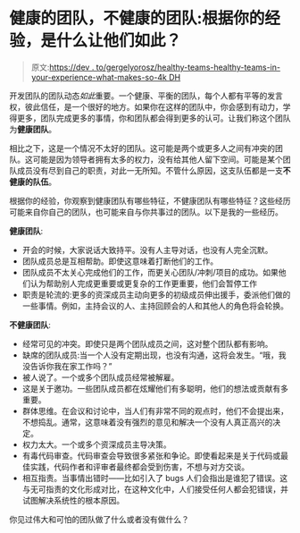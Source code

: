 # 健康的团队，不健康的团队:根据你的经验，是什么让他们如此？

> 原文:[https://dev . to/gergelyorosz/healthy-teams-healthy-teams-in-your-experience-what-makes-so-4k DH](https://dev.to/gergelyorosz/healthy-teams-unhealthy-teams-in-your-experience-what-makes-them-so-4kdh)

开发团队的团队动态*如此*重要。一个健康、平衡的团队，每个人都有平等的发言权，彼此信任，是一个很好的地方。如果你在这样的团队中，你会感到有动力，学得更多，团队完成更多的事情，你和团队都会得到更多的认可。让我们称这个团队为**健康团队**。

相比之下，这是一个情况不太好的团队。这可能是两个或更多人之间有冲突的团队。这可能是因为领导者拥有太多的权力，没有给其他人留下空间。可能是某个团队成员没有尽到自己的职责，对此一无所知。不管什么原因，这支队伍都是一支**不健康的队伍**。

根据你的经验，你观察到健康团队有哪些特征，不健康团队有哪些特征？这些经历可能来自你自己的团队，也可能来自与你共事过的团队。以下是我的一些经历。

**健康团队**:

*   开会的时候，大家说话大致持平。没有人主导对话，也没有人完全沉默。
*   团队成员总是互相帮助。即使这意味着打断他们的工作。
*   团队成员不太关心完成他们的工作，而更关心团队/冲刺/项目的成功。如果他们认为帮助别人完成更重要或更复杂的工作更重要，他们会暂停工作
*   职责是轮流的:更多的资深成员主动向更多的初级成员伸出援手，委派他们做的一些事情。例如，主持会议的人、主持回顾会的人和其他人的角色将会轮换。

**不健康团队**:

*   经常可见的冲突。即使只是两个团队成员之间，这对整个团队都有影响。
*   缺席的团队成员:当一个人没有定期出现，也没有沟通，这将会发生。“哦，我没告诉你我在家工作吗？”
*   被人说了。一个或多个团队成员经常被解雇。
*   这是关于邀功。一些团队成员都在炫耀他们有多聪明，他们的想法或贡献有多重要。
*   群体思维。在会议和讨论中，当人们有非常不同的观点时，他们不会提出来，不想捣乱。通常，这意味着没有强烈的意见和解决一个没有人真正高兴的决定。
*   权力太大。一个或多个资深成员主导决策。
*   有毒代码审查。代码审查会导致很多紧张和争论。即使看起来是关于代码或最佳实践，代码作者和评审者最终都会受到伤害，不想与对方交谈。
*   相互指责。当事情出错时——比如引入了 bugs 人们会指出是谁犯了错误。这与无可指责的文化形成对比，在这种文化中，人们接受任何人都会犯错误，并试图解决系统性的根本原因。

你见过伟大和可怕的团队做了什么或者没有做什么？